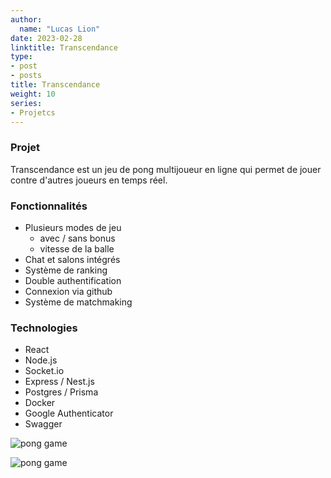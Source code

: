 ```yaml
---
author:
  name: "Lucas Lion"
date: 2023-02-28
linktitle: Transcendance
type:
- post
- posts
title: Transcendance
weight: 10
series:
- Projetcs
---
```

### Projet

Transcendance est un jeu de pong multijoueur en ligne qui permet de jouer contre d'autres joueurs en temps réel.

### Fonctionnalités

- Plusieurs modes de jeu
    - avec / sans bonus
    - vitesse de la balle
- Chat et salons intégrés
- Système de ranking
- Double authentification
- Connexion via github 
- Système de matchmaking

### Technologies

- React
- Node.js
- Socket.io
- Express / Nest.js
- Postgres / Prisma
- Docker
- Google Authenticator
- Swagger

![pong game](/pong.png "pong game")

![pong game](/pong2.png "pong game")
